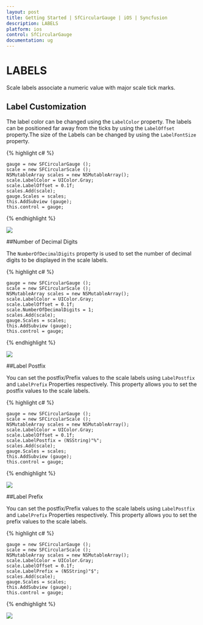 ```yaml
---
layout: post
title: Getting Started | SfCircularGauge | iOS | Syncfusion
description: LABELS
platform: ios
control: SfCircularGauge
documentation: ug
---
```


# LABELS

Scale labels associate a numeric value with major scale tick marks.

## Label Customization  

The label color can be changed using the `LabelColor` property. The labels can be positioned far away from the ticks by using the `LabelOffset` property.The size of the Labels can be changed by using the `LabelFontSize` property.

{% highlight c# %}

    gauge = new SFCircularGauge ();
    scale = new SFCircularScale ();
    NSMutableArray scales = new NSMutableArray();
    scale.LabelColor = UIColor.Gray;
    scale.LabelOffset = 0.1f;
    scales.Add(scale);
    gauge.Scales = scales;
    this.AddSubview (gauge);
    this.control = gauge;

{% endhighlight %}

![](iOS_Images/Labels.png)

##Number of Decimal Digits

The `NumberOfDecimalDigits` property is used to set the number of decimal digits to be displayed in the scale labels.

{% highlight c# %}

    gauge = new SFCircularGauge ();
    scale = new SFCircularScale ();
    NSMutableArray scales = new NSMutableArray();
    scale.LabelColor = UIColor.Gray;
    scale.LabelOffset = 0.1f;
    scale.NumberOfDecimalDigits = 1;
    scales.Add(scale);
    gauge.Scales = scales;
    this.AddSubview (gauge);
    this.control = gauge;

{% endhighlight %}

![](iOS_Images/Label_DecimalDigits.png)

##Label Postfix

You can set the postfix/Prefix values to the scale labels using `LabelPostfix` and `LabelPrefix` Properties respectively.
This property allows you to set the postfix values to the scale labels. 

{% highlight c# %}

    gauge = new SFCircularGauge ();
    scale = new SFCircularScale ();
    NSMutableArray scales = new NSMutableArray();
    scale.LabelColor = UIColor.Gray;
    scale.LabelOffset = 0.1f;
    scale.LabelPostfix = (NSString)"%";
    scales.Add(scale);
    gauge.Scales = scales;
    this.AddSubview (gauge);
    this.control = gauge;

{% endhighlight %}

![](iOS_Images/Label_Postfix.png)

##Label Prefix

You can set the postfix/Prefix values to the scale labels using `LabelPostfix` and `LabelPrefix` Properties respectively.
This property allows you to set the prefix values to the scale labels. 

{% highlight c# %}

    gauge = new SFCircularGauge ();
    scale = new SFCircularScale ();
    NSMutableArray scales = new NSMutableArray();
    scale.LabelColor = UIColor.Gray;
    scale.LabelOffset = 0.1f;
    scale.LabelPrefix = (NSString)"$";
    scales.Add(scale);
    gauge.Scales = scales;
    this.AddSubview (gauge);
    this.control = gauge;

{% endhighlight %}

![](iOS_Images/Label_Prefix.png)
